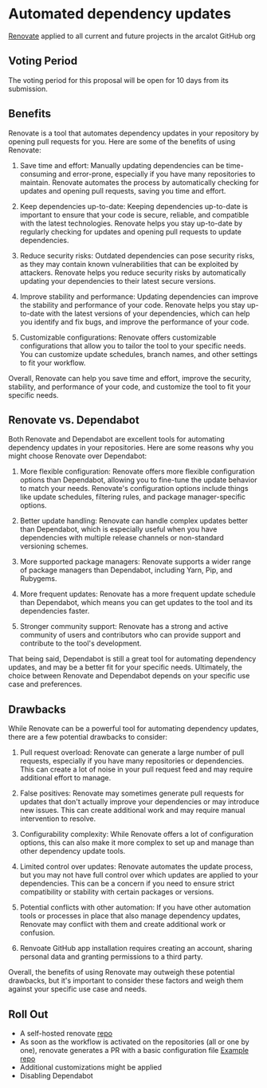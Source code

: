 # Automated dependency updates

[Renovate][1] applied to all current and future projects in the arcalot GitHub org

## Voting Period

The voting period for this proposal will be open for 10 days from its submission.

## Benefits

Renovate is a tool that automates dependency updates in your repository by opening pull requests for you. Here are some of the benefits of using Renovate:

1. Save time and effort: Manually updating dependencies can be time-consuming and error-prone, especially if you have many repositories to maintain. Renovate automates the process by automatically checking for updates and opening pull requests, saving you time and effort.

2. Keep dependencies up-to-date: Keeping dependencies up-to-date is important to ensure that your code is secure, reliable, and compatible with the latest technologies. Renovate helps you stay up-to-date by regularly checking for updates and opening pull requests to update dependencies.

3. Reduce security risks: Outdated dependencies can pose security risks, as they may contain known vulnerabilities that can be exploited by attackers. Renovate helps you reduce security risks by automatically updating your dependencies to their latest secure versions.

4. Improve stability and performance: Updating dependencies can improve the stability and performance of your code. Renovate helps you stay up-to-date with the latest versions of your dependencies, which can help you identify and fix bugs, and improve the performance of your code.

5. Customizable configurations: Renovate offers customizable configurations that allow you to tailor the tool to your specific needs. You can customize update schedules, branch names, and other settings to fit your workflow.

Overall, Renovate can help you save time and effort, improve the security, stability, and performance of your code, and customize the tool to fit your specific needs.

## Renovate vs. Dependabot

Both Renovate and Dependabot are excellent tools for automating dependency updates in your repositories. Here are some reasons why you might choose Renovate over Dependabot:

1. More flexible configuration: Renovate offers more flexible configuration options than Dependabot, allowing you to fine-tune the update behavior to match your needs. Renovate's configuration options include things like update schedules, filtering rules, and package manager-specific options.

2. Better update handling: Renovate can handle complex updates better than Dependabot, which is especially useful when you have dependencies with multiple release channels or non-standard versioning schemes.

3. More supported package managers: Renovate supports a wider range of package managers than Dependabot, including Yarn, Pip, and Rubygems.

4. More frequent updates: Renovate has a more frequent update schedule than Dependabot, which means you can get updates to the tool and its dependencies faster.

5. Stronger community support: Renovate has a strong and active community of users and contributors who can provide support and contribute to the tool's development.

That being said, Dependabot is still a great tool for automating dependency updates, and may be a better fit for your specific needs. Ultimately, the choice between Renovate and Dependabot depends on your specific use case and preferences.

## Drawbacks

While Renovate can be a powerful tool for automating dependency updates, there are a few potential drawbacks to consider:

1. Pull request overload: Renovate can generate a large number of pull requests, especially if you have many repositories or dependencies. This can create a lot of noise in your pull request feed and may require additional effort to manage.

2. False positives: Renovate may sometimes generate pull requests for updates that don't actually improve your dependencies or may introduce new issues. This can create additional work and may require manual intervention to resolve.

3. Configurability complexity: While Renovate offers a lot of configuration options, this can also make it more complex to set up and manage than other dependency update tools.

4. Limited control over updates: Renovate automates the update process, but you may not have full control over which updates are applied to your dependencies. This can be a concern if you need to ensure strict compatibility or stability with certain packages or versions.

5. Potential conflicts with other automation: If you have other automation tools or processes in place that also manage dependency updates, Renovate may conflict with them and create additional work or confusion.

6. Renvoate GitHub app installation requires creating an account, sharing personal data and granting permissions to a third party.

Overall, the benefits of using Renovate may outweigh these potential drawbacks, but it's important to consider these factors and weigh them against your specific use case and needs.

## Roll Out

- A self-hosted renovate [repo][2]
- As soon as the workflow is activated on the repositories (all or one by one), renovate generates a PR with a basic configuration file [Example repo][3]
- Additional customizations might be applied
- Disabling Dependabot

[1]: https://docs.renovatebot.com/
[2]: https://github.com/platform-engineering-org/self-hosted-renovate
[3]: https://github.com/platform-engineering-org/arcaflow-engine
